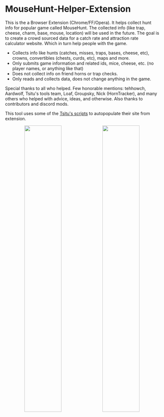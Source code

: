 # MouseHunt-Helper-Extension

This is the a Browser Extension (Chrome/FF/Opera). It helps collect hunt info for popular game called MouseHunt. The collected info (like trap, cheese, charm, base, mouse, location) will be used in the future. The goal is to create a crowd sourced data for a catch rate and attraction rate calculator website. Which in turn help people with the game.

 - Collects info like hunts (catches, misses, traps, bases, cheese, etc), crowns, convertibles (chests, curds, etc), maps and more.
 - Only submits game information and related ids, mice, cheese, etc. (no player names, or anything like that)
 - Does not collect info on friend horns or trap checks.
 - Only reads and collects data, does not change anything in the game.

Special thanks to all who helped. Few honorable mentions: tehhowch, Aardwolf, Tsitu's tools team, Loaf, Groupsky, Nick (HornTracker), and many others who helped with advice, ideas, and otherwise. Also thanks to contributors and discord mods.

This tool uses some of the [Tsitu's scripts](https://github.com/tsitu/MH-Tools/) to autopopulate their site from extension.

<kbd align="center">
<img src="https://user-images.githubusercontent.com/8228441/46922950-0a6e1800-cfce-11e8-9981-1ad2eb80db9f.PNG" width="49%">
<img src="https://user-images.githubusercontent.com/8228441/46922951-0b06ae80-cfce-11e8-8b0f-7a41f69b734b.PNG" width="49%">
</kbd>
